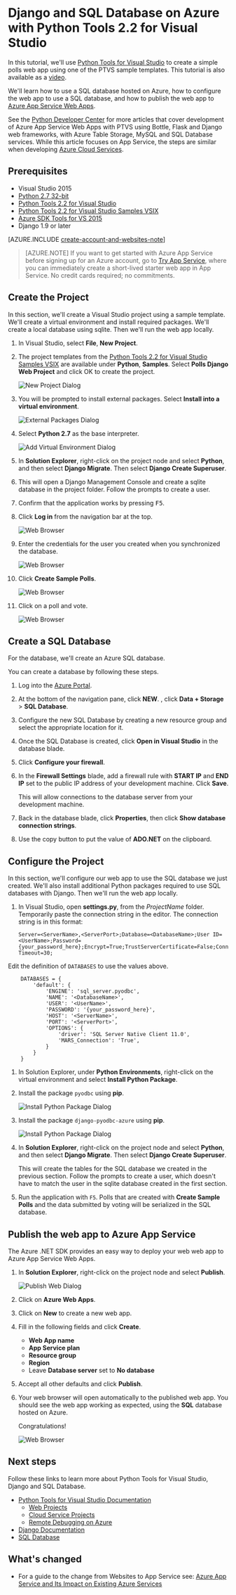 <properties 
	pageTitle="Django and SQL Database on Azure with Python Tools 2.2 for Visual Studio" 
	description="Learn how to use the Python Tools for Visual Studio to create a Django web app that stores data in a SQL database instance and deploy it to Azure App Service Web Apps." 
	services="app-service\web" 
	tags="python"
	documentationCenter="python" 
	authors="huguesv" 
	manager="wpickett" 
	editor=""/>

<tags 
	ms.service="app-service-web" 
	ms.workload="web" 
	ms.tgt_pltfrm="na" 
	ms.devlang="python" 
	ms.topic="article" 
	ms.date="07/07/2016" 
	wacn.date=""
	ms.author="huguesv"/>




# Django and SQL Database on Azure with Python Tools 2.2 for Visual Studio 

In this tutorial, we'll use [Python Tools for Visual Studio] to create a simple polls web app using one of the PTVS sample templates. This tutorial is also available as a [video](https://www.youtube.com/watch?v=ZwcoGcIeHF4).

We'll learn how to use a SQL database hosted on Azure, how to configure the web app to use a SQL database, and how to publish the web app to [Azure App Service Web Apps](/documentation/articles/app-service-changes-existing-services/).

See the [Python Developer Center] for more articles that cover development of Azure App Service Web Apps with PTVS using Bottle, Flask and Django web frameworks, with Azure Table Storage, MySQL and SQL Database services. While this article focuses on App Service, the steps are similar when developing [Azure Cloud Services].

## Prerequisites

 - Visual Studio 2015
 - [Python 2.7 32-bit]
 - [Python Tools 2.2 for Visual Studio]
 - [Python Tools 2.2 for Visual Studio Samples VSIX]
 - [Azure SDK Tools for VS 2015]
 - Django 1.9 or later

[AZURE.INCLUDE [create-account-and-websites-note](../../includes/create-account-and-websites-note.md)]

>[AZURE.NOTE] If you want to get started with Azure App Service before signing up for an Azure account, go to [Try App Service](https://tryappservice.azure.com/), where you can immediately create a short-lived starter web app in App Service. No credit cards required; no commitments.

## Create the Project

In this section, we'll create a Visual Studio project using a sample template. We'll create a virtual environment and install required packages. We'll create a local database using sqlite. Then we'll run the web app locally.

1.  In Visual Studio, select **File**, **New Project**.

1.  The project templates from the [Python Tools 2.2 for Visual Studio Samples VSIX] are available under **Python**, **Samples**. Select **Polls Django Web Project** and click OK to create the project.

  	![New Project Dialog](./media/web-sites-python-ptvs-django-sql/PollsDjangoNewProject.png)

1.  You will be prompted to install external packages. Select **Install into a virtual environment**.

  	![External Packages Dialog](./media/web-sites-python-ptvs-django-sql/PollsDjangoExternalPackages.png)

1.  Select **Python 2.7** as the base interpreter.

  	![Add Virtual Environment Dialog](./media/web-sites-python-ptvs-django-sql/PollsCommonAddVirtualEnv.png)

1.  In **Solution Explorer**, right-click on the project node and select **Python**, and then select **Django Migrate**.  Then select **Django Create Superuser**.

1.  This will open a Django Management Console and create a sqlite database in the project folder. Follow the prompts to create a user.

1.  Confirm that the application works by pressing <kbd>F5</kbd>.

1.  Click **Log in** from the navigation bar at the top.

  	![Web Browser](./media/web-sites-python-ptvs-django-sql/PollsDjangoCommonBrowserLocalMenu.png)

1.  Enter the credentials for the user you created when you synchronized the database.

  	![Web Browser](./media/web-sites-python-ptvs-django-sql/PollsDjangoCommonBrowserLocalLogin.png)

1.  Click **Create Sample Polls**.

  	![Web Browser](./media/web-sites-python-ptvs-django-sql/PollsDjangoCommonBrowserNoPolls.png)

1.  Click on a poll and vote.

  	![Web Browser](./media/web-sites-python-ptvs-django-sql/PollsDjangoSqliteBrowser.png)

## Create a SQL Database

For the database, we'll create an Azure SQL database.

You can create a database by following these steps.

1.  Log into the [Azure Portal].

1.  At the bottom of the navigation pane, click **NEW**. , click **Data + Storage** > **SQL Database**.

1.  Configure the new SQL Database by creating a new resource group and select the appropriate location for it.

1.  Once the SQL Database is created, click **Open in Visual Studio** in the database blade.
2.  Click **Configure your firewall**.
3.  In the **Firewall Settings** blade, add a firewall rule with **START IP** and **END IP** set to the public IP address of your development machine. Click **Save**.

	This will allow connections to the database server from your development machine.

4.  Back in the database blade, click **Properties**, then click **Show database connection strings**. 

2.  Use the copy button to put the value of **ADO.NET** on the clipboard.

## Configure the Project

In this section, we'll configure our web app to use the SQL database 
we just created. We'll also install additional Python packages required to use SQL 
databases with Django. Then we'll run the web app locally.

1.  In Visual Studio, open **settings.py**, from the *ProjectName* folder. Temporarily paste the connection string in the editor. The connection string is in this format:

        Server=<ServerName>,<ServerPort>;Database=<DatabaseName>;User ID=<UserName>;Password={your_password_here};Encrypt=True;TrustServerCertificate=False;Connection Timeout=30;

Edit the definition of `DATABASES` to use the values above.

        DATABASES = {
            'default': {
                'ENGINE': 'sql_server.pyodbc',
                'NAME': '<DatabaseName>',
                'USER': '<UserName>',
                'PASSWORD': '{your_password_here}',
                'HOST': '<ServerName>',
                'PORT': '<ServerPort>',
                'OPTIONS': {
                    'driver': 'SQL Server Native Client 11.0',
                    'MARS_Connection': 'True',
                }
            }
        }

1.  In Solution Explorer, under **Python Environments**, right-click on the virtual environment and select **Install Python Package**.

1.  Install the package `pyodbc` using **pip**.

  	![Install Python Package Dialog](./media/web-sites-python-ptvs-django-sql/PollsDjangoSqlInstallPackagePyodbc.png)

1.  Install the package `django-pyodbc-azure` using **pip**.

  	![Install Python Package Dialog](./media/web-sites-python-ptvs-django-sql/PollsDjangoSqlInstallPackageDjangoPyodbcAzure.png)

1.  In **Solution Explorer**, right-click on the project node and select **Python**, and then select **Django Migrate**.  Then select **Django Create Superuser**.

    This will create the tables for the SQL database we created in the previous section. Follow the prompts to create a user, which doesn't have to match the user in the sqlite database created in the first section.

1.  Run the application with `F5`. Polls that are created with **Create Sample Polls** and the data submitted by voting will be serialized in the SQL database.


## Publish the web app to Azure App Service

The Azure .NET SDK provides an easy way to deploy your web web app to Azure App Service Web Apps.

1.  In **Solution Explorer**, right-click on the project node and select **Publish**.

  	![Publish Web Dialog](./media/web-sites-python-ptvs-django-sql/PollsCommonPublishWebSiteDialog.png)

1.  Click on **Azure Web Apps**.

1.  Click on **New** to create a new web app.

1.  Fill in the following fields and click **Create**.
	-	**Web App name**
	-	**App Service plan**
	-	**Resource group**
	-	**Region**
	-	Leave **Database server** set to **No database**

1.  Accept all other defaults and click **Publish**.

1.  Your web browser will open automatically to the published web app. You should see the web app working as expected, using the **SQL** database hosted on Azure.

    Congratulations!

  	![Web Browser](./media/web-sites-python-ptvs-django-sql/PollsDjangoAzureBrowser.png)

## Next steps

Follow these links to learn more about Python Tools for Visual Studio, Django and SQL Database.

- [Python Tools for Visual Studio Documentation]
  - [Web Projects]
  - [Cloud Service Projects]
  - [Remote Debugging on Azure]
- [Django Documentation]
- [SQL Database]

## What's changed
* For a guide to the change from Websites to App Service see: [Azure App Service and Its Impact on Existing Azure Services](/documentation/articles/app-service-changes-existing-services/)


<!--Link references-->
[Python Developer Center]: /develop/python/
[Azure Cloud Services]: /documentation/articles/cloud-services-python-ptvs/

<!--External Link references-->
[Azure Portal]: https://portal.azure.cn
[Python Tools for Visual Studio]: http://aka.ms/ptvs
[Python Tools 2.2 for Visual Studio]: http://go.microsoft.com/fwlink/?LinkID=624025
[Python Tools 2.2 for Visual Studio Samples VSIX]: http://go.microsoft.com/fwlink/?LinkID=624025
[Azure SDK Tools for VS 2015]: http://go.microsoft.com/fwlink/?LinkId=518003
[Python 2.7 32-bit]: http://go.microsoft.com/fwlink/?LinkId=517190 
[Python Tools for Visual Studio Documentation]: http://aka.ms/ptvsdocs
[Remote Debugging on Azure]: http://go.microsoft.com/fwlink/?LinkId=624026
[Web Projects]: http://go.microsoft.com/fwlink/?LinkId=624027
[Cloud Service Projects]: http://go.microsoft.com/fwlink/?LinkId=624028
[Django Documentation]: https://www.djangoproject.com/
[SQL Database]: /documentation/services/sql-databases/
